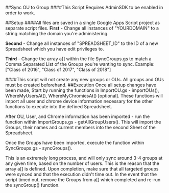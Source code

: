 ##Sync OU to Group
####This Script Requires AdminSDK to be enabled in order to work.

##Setup
####All files are saved in a single Google Apps Script project as separate script files.
<b>First</b> - Change all instances of "YOURDOMAIN" to a string matching the domain you're administering.

<b>Second</b> - Change all instances of "SPREADSHEET_ID" to the ID of a new Spreadsheet which you have edit privileges to.

<b>Third</b> - Change the array a[] within the file SyncGroups.gs to match a Comma Separated List of the Groups you're wanting to sync. Example: ["Class of 2016", "Class of 2017", "Class of 2018"] 

####This script will not create any new groups or OUs.  All groups and OUs must be created beforehand.
##Execution
Once all setup changes have been made, Start by running the functions in ImportOU.gs - importOUs(), WhereMyUsersAt(), WhereMyChromiesAt() [optional].  These functions will import all user and chrome device information necessary for the other functions to execute into the defined Spreadsheet.

After OU, User, and Chrome information has been imported - run the function within ImportGroups.gs - getAllGroupUsers(). This will import the Groups, their names and current members into the second Sheet of the Spreadsheet.

Once the Groups have been imported, execute the function within SyncGroups.gs - syncGroups().

This is an extremely long process, and will only sync around 3-4 groups at any given time, based on the number of users.  This is the reason that the array a[] is defined.  Upon completion, make sure that all targeted groups were synced and that the execution didn't time out.  In the event that the script timed out, remove the Groups from a[] which completed and re-run the syncGroup() function.
